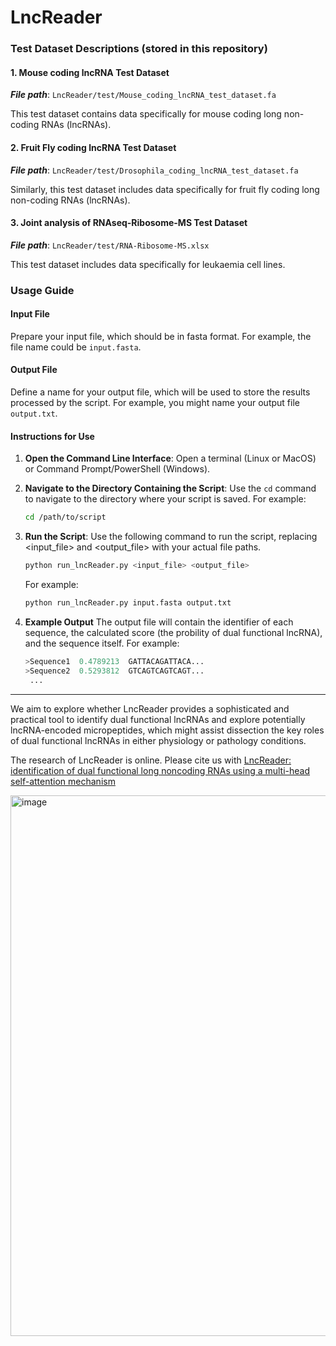 # LncReader

### Test Dataset Descriptions (stored in this repository)

#### 1. Mouse coding lncRNA Test Dataset
***File path***: `LncReader/test/Mouse_coding_lncRNA_test_dataset.fa`

This test dataset contains data specifically for mouse coding long non-coding RNAs (lncRNAs).

#### 2. Fruit Fly coding lncRNA Test Dataset
***File path***: `LncReader/test/Drosophila_coding_lncRNA_test_dataset.fa`

Similarly, this test dataset includes data specifically for fruit fly coding long non-coding RNAs (lncRNAs).

#### 3. Joint analysis of RNAseq-Ribosome-MS Test Dataset
***File path***: `LncReader/test/RNA-Ribosome-MS.xlsx`

This test dataset includes data specifically for leukaemia cell lines.

### Usage Guide
#### Input File
Prepare your input file, which should be in fasta format. For example, the file name could be `input.fasta`.

#### Output File
Define a name for your output file, which will be used to store the results processed by the script. For example, you might name your output file `output.txt`.

#### Instructions for Use

1. **Open the Command Line Interface**:
   Open a terminal (Linux or MacOS) or Command Prompt/PowerShell (Windows).

2. **Navigate to the Directory Containing the Script**:
   Use the `cd` command to navigate to the directory where your script is saved. For example:
   ```bash
   cd /path/to/script

3. **Run the Script**:
   Use the following command to run the script, replacing <input_file> and <output_file> with your actual file paths.
   ```bash
   python run_lncReader.py <input_file> <output_file>
   ```
   For example:
   ```bash
   python run_lncReader.py input.fasta output.txt
   ```

4. **Example Output**
   The output file will contain the identifier of each sequence, the calculated score (the probility of dual functional lncRNA), and the sequence itself. For example:
   ```python
   >Sequence1  0.4789213  GATTACAGATTACA...
   >Sequence2  0.5293812  GTCAGTCAGTCAGT...
    ...
   ```



-------------------------------------------------

We aim to explore whether LncReader provides a sophisticated and practical tool to identify dual functional lncRNAs and explore potentially lncRNA-encoded micropeptides, which might assist dissection the key roles of dual functional lncRNAs in either physiology or pathology conditions.

The research of LncReader is online. Please cite us with <a href="https://academic.oup.com/bib/article/24/1/bbac579/6961607" target="_blank">LncReader: identification of dual functional long noncoding RNAs using a multi-head self-attention mechanism</a>

<img width="865" alt="image" src="https://user-images.githubusercontent.com/49678387/231748358-30f19469-0167-4f76-b0a9-5f9ce69b6752.png">

